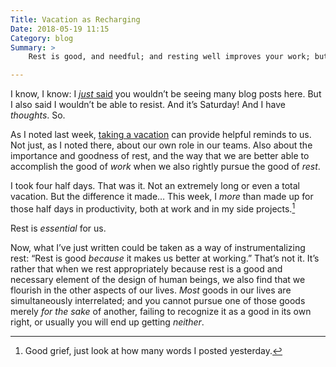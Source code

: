 ```yaml
---
Title: Vacation as Recharging
Date: 2018-05-19 11:15
Category: blog
Summary: >
    Rest is good, and needful; and resting well improves your work; but you cannot rest merely for the sake of your work.

---
```


I know, I know: I [*just* said](http://www.chriskrycho.com/2018/writing-plans-for-the-rest-of-2018.html) you wouldn’t be seeing many blog posts here. But I also said I wouldn’t be able to resist. And it’s Saturday! And I have *thoughts*. So.

As I noted last week, [taking a vacation](https://www.chriskrycho.com/2018/vacation-as-helpful-reminder.html) can provide helpful reminds to us. Not just, as I noted there, about our own role in our teams. Also about the importance and goodness of rest, and the way that we are better able to accomplish the good of *work* when we also rightly pursue the good of *rest*.

I took four half days. That was it. Not an extremely long or even a total vacation. But the difference it made… This week, I *more* than made up for those half days in productivity, both at work and in my side projects.[^1]

Rest is *essential* for us.

Now, what I’ve just written could be taken as a way of instrumentalizing rest: “Rest is good *because* it makes us better at working.” That’s not it. It’s rather that when we rest appropriately because rest is a good and necessary element of the design of human beings, we also find that we flourish in the other aspects of our lives. *Most* goods in our lives are simultaneously interrelated; and you cannot pursue one of those goods merely *for the sake* of another, failing to recognize it as a good in its own right, or usually you will end up getting *neither*.

[^1]:	Good grief, just look at how many words I posted yesterday.
